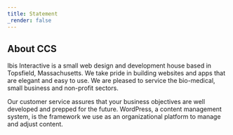 ```yaml
---
title: Statement
_render: false
---
```


## About CCS

Ibis Interactive is a small web design and development house based in Topsfield, Massachusetts. We take pride in building websites and apps that are elegant and easy to use. We are pleased to service the bio-medical, small business and non-profit sectors.

Our customer service assures that your business objectives are well developed and prepped for the future. WordPress, a content management system, is the framework we use as an organizational platform to manage and adjust content.
